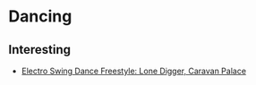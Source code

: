 # Dancing

## Interesting

- [Electro Swing Dance Freestyle: Lone Digger, Caravan Palace](https://www.youtube.com/watch?v=ODou1efdRzU)
